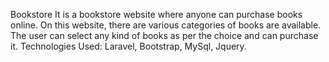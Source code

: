 Bookstore
It is a bookstore website where anyone can purchase books online. On this website, there are various categories of books are available. The user can select any kind of books as per the choice and can purchase it.
Technologies Used: Laravel, Bootstrap, MySql, Jquery.
